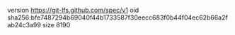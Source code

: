 version https://git-lfs.github.com/spec/v1
oid sha256:bfe7487294b69040f44b1733587f30eecc683f0b44f04ec62b66a2fab24c3a99
size 8190

